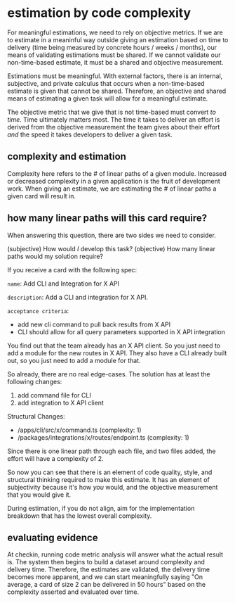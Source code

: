 # estimation by code complexity

For meaningful estimations, we need to rely on objective metrics. If we are to estimate in a meaninful way outside giving an estimation based on time to delivery (time being measured by concrete hours / weeks / months), our means of validating estimations must be shared. If we cannot validate our non-time-based estimate, it must be a shared and objective measurement.

Estimations must be meaningful. With external factors, there is an internal, subjective, and private calculus that occurs when a non-time-based estimate is given that cannot be shared. Therefore, an objective and shared means of estimating a given task will allow for a meaningful estimate.

The objective metric that we give that is not time-based must convert _to time_. Time ultimately matters most. The time it takes to deliver an effort is derived from the objective measurement the team gives about their effort _and_ the speed it takes developers to deliver a given task.

## complexity and estimation

Complexity here refers to the # of linear paths of a given module. Increased or decreased complexity in a given application is the fruit of development work. When giving an estimate, we are estimating the # of linear paths a given card will result in.

## how many linear paths will this card require?

When answering this question, there are two sides we need to consider.

(subjective) How would _I_ develop this task?
(objective) How many linear paths would my solution require?

If you receive a card with the following spec:

`name`: Add CLI and Integration for X API

`description`: Add a CLI and integration for X API.

`acceptance criteria`:

- add new cli command to pull back results from X API
- CLI should allow for all query parameters supported in X API integration

You find out that the team already has an X API client. So you just need to add a module for the new routes in X API. They also have a CLI already built out, so you just need to add a module for that.

So already, there are no real edge-cases. The solution has at least the following changes:

1. add command file for CLI
1. add integration to X API client

Structural Changes:

- /apps/cli/src/x/command.ts (complexity: 1)
- /packages/integrations/x/routes/endpoint.ts (complexity: 1)

Since there is one linear path through each file, and two files added, the effort will have a complexity of 2.

So now you can see that there is an element of code quality, style, and structural thinking required to make this estimate. It has an element of subjectivity because it's how _you_ would, and the objective measurement that you would give it.

During estimation, if you do not align, aim for the implementation breakdown that has the lowest overall complexity.

## evaluating evidence

At checkin, running code metric analysis will answer what the actual result is. The system then begins to build a dataset around complexity and delivery time. Therefore, the estimates are validated, the delivery time becomes more apparent, and we can start meaningfully saying "On average, a card of size 2 can be delivered in 50 hours" based on the complexity asserted and evaluated over time.
